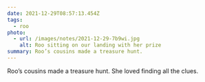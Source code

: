 ```yaml
---
date: 2021-12-29T08:57:13.454Z
tags:
  - roo
photo:
  - url: /images/notes/2021-12-29-7b9wi.jpg
    alt: Roo sitting on our landing with her prize
summary: Roo’s cousins made a treasure hunt.
---
```

Roo’s cousins made a treasure hunt. She loved finding all the clues. 
